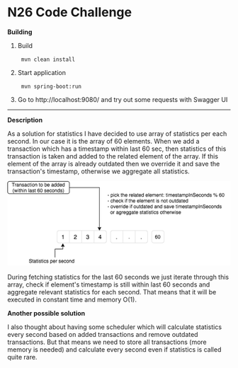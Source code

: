 # N26 Code Challenge

**Building**

1. Build

        mvn clean install

2. Start application

        mvn spring-boot:run

3. Go to http://localhost:9080/ and try out some requests with Swagger UI

****
**Description**

As a solution for statistics I have decided to use array of statistics per each second. In our case it is the array of 60 elements.
When we add a transaction which has a timestamp within last 60 sec, then statistics of this transaction is taken and added to the related element of the array. If this element of the array is already outdated then we override it and save the transaction's timestamp, otherwise we aggregate all statistics.


![alt text](Structure_Diagram.png)

During fetching statistics for the last 60 seconds we just iterate through this array, check if element's timestamp is still within last 60 seconds and aggregate relevant statistics for each second.
That means that it will be executed in constant time and memory O(1).

**Another possible solution**

I also thought about having some scheduler which will calculate statistics every second based on added transactions and remove outdated transactions. But that means we need to store all transactions (more memory is needed) and calculate every second even if statistics is called quite rare.